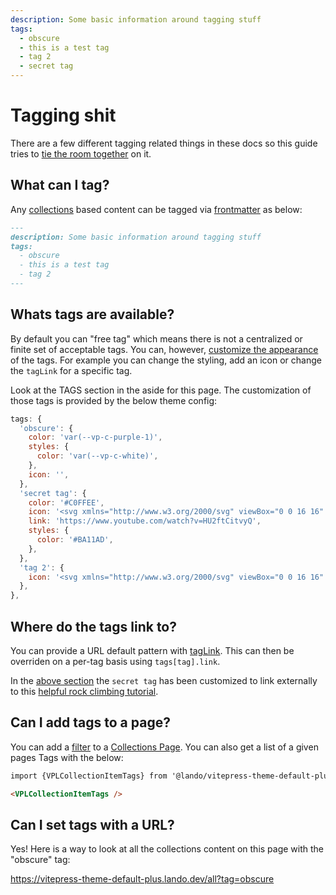 ```yaml
---
description: Some basic information around tagging stuff
tags:
  - obscure
  - this is a test tag
  - tag 2
  - secret tag
---
```


# Tagging shit

There are a few different tagging related things in these docs so this guide tries to [tie the room together](https://www.youtube.com/watch?v=_vGK008c_rA) on it.

## What can I tag?

Any [collections](../config/config.md#collections) based content can be tagged via [frontmatter](../config/frontmatter.md#tags) as below:

```md
---
description: Some basic information around tagging stuff
tags:
  - obscure
  - this is a test tag
  - tag 2
---
```

## Whats tags are available?

By default you can "free tag" which means there is not a centralized or finite set of acceptable tags. You can, however, [customize the appearance](../config/config.md#tags) of the tags. For example you can change the styling, add an icon or change the `tagLink` for a specific tag.

Look at the TAGS section in the aside for this page. The customization of those tags is provided by the below theme config:

```js
tags: {
  'obscure': {
    color: 'var(--vp-c-purple-1)',
    styles: {
      color: 'var(--vp-c-white)',
    },
    icon: '',
  },
  'secret tag': {
    color: '#C0FFEE',
    icon: '<svg xmlns="http://www.w3.org/2000/svg" viewBox="0 0 16 16" fill="currentColor" class="w-4 h-4"><path fill-rule="evenodd" d="M15 8A7 7 0 1 1 1 8a7 7 0 0 1 14 0Zm-6 3.5a1 1 0 1 1-2 0 1 1 0 0 1 2 0ZM7.293 5.293a1 1 0 1 1 .99 1.667c-.459.134-1.033.566-1.033 1.29v.25a.75.75 0 1 0 1.5 0v-.115a2.5 2.5 0 1 0-2.518-4.153.75.75 0 1 0 1.061 1.06Z" clip-rule="evenodd" /></svg>',
    link: 'https://www.youtube.com/watch?v=HU2ftCitvyQ',
    styles: {
      color: '#BA11AD',
    },
  },
  'tag 2': {
    icon: '<svg xmlns="http://www.w3.org/2000/svg" viewBox="0 0 16 16" fill="currentColor" class="w-4 h-4"><path fill-rule="evenodd" d="M11.5 8a3.5 3.5 0 0 0 3.362-4.476c-.094-.325-.497-.39-.736-.15L12.099 5.4a.48.48 0 0 1-.653.033 8.554 8.554 0 0 1-.879-.879.48.48 0 0 1 .033-.653l2.027-2.028c.24-.239.175-.642-.15-.736a3.502 3.502 0 0 0-4.476 3.427c.018.99-.133 2.093-.914 2.7l-5.31 4.13a2.015 2.015 0 1 0 2.828 2.827l4.13-5.309c.607-.78 1.71-.932 2.7-.914L11.5 8ZM3 13.75a.75.75 0 1 0 0-1.5.75.75 0 0 0 0 1.5Z" clip-rule="evenodd" /></svg>',
  },
},
```

## Where do the tags link to?

You can provide a URL default pattern with [tagLink](../config/config.md#tag-link). This can then be overriden on a per-tag basis using `tags[tag].link`.

In the [above section](#whats-tags-are-available) the `secret tag` has been customized to link externally to this [helpful rock climbing tutorial](https://www.youtube.com/watch?v=HU2ftCitvyQ).

## Can I add tags to a page?

You can add a [filter](../pages/collections.md#vplcollectionpagetags) to a [Collections Page](../pages/collections.md). You can also get a list of a given pages Tags with the below:

```html
import {VPLCollectionItemTags} from '@lando/vitepress-theme-default-plus

<VPLCollectionItemTags />
```

## Can I set tags with a URL?

Yes! Here is a way to look at all the collections content on this page with the "obscure" tag:

https://vitepress-theme-default-plus.lando.dev/all?tag=obscure
